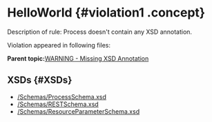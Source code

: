 # HelloWorld {#violation1 .concept}

Description of rule: Process doesn't contain any XSD annotation.

Violation appeared in following files:

**Parent topic:**[WARNING - Missing XSD Annotation](../../../qa/rules/WARNING_-_Missing_XSD_Annotation.md)

## XSDs {#XSDs}

-   [/Schemas/ProcessSchema.xsd](../../../projects/HelloWorld/Schemas/ProcessSchema.xsd.md)
-   [/Schemas/RESTSchema.xsd](../../../projects/HelloWorld/Schemas/RESTSchema.xsd.md)
-   [/Schemas/ResourceParameterSchema.xsd](../../../projects/HelloWorld/Schemas/ResourceParameterSchema.xsd.md)

